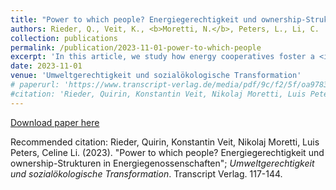 ```yaml
---
title: "Power to which people? Energiegerechtigkeit und ownership-Strukturen in Energiegenossenschaften"
authors: Rieder, Q., Veit, K., <b>Moretti, N.</b>, Peters, L., Li, C.
collection: publications
permalink: /publication/2023-11-01-power-to-which-people
excerpt: 'In this article, we study how energy cooperatives foster a <i>just transition</i> in the energy sector based on interviews conducted with members of two cooperatives.'
date: 2023-11-01
venue: 'Umweltgerechtigkeit und sozialökologische Transformation'
# paperurl: 'https://www.transcript-verlag.de/media/pdf/9c/f2/5f/oa9783839463253gqgG0YvMXY0dJ.pdf'
#citation: 'Rieder, Quirin, Konstantin Veit, Nikolaj Moretti, Luis Peters, Celine Li. (2023). &quot;Power to which people? Energiegerechtigkeit und ownership-Strukturen in Energiegenossenschaften.&quot; <i>Umweltgerechtigkeit und sozialökologische Transformation</i>. Transcript Verlag. 117-144.'
---
```


[Download paper here](https://www.transcript-open.de/pdf_chapter/bis%206399/9783839463253/9783839463253-005.pdf)


Recommended citation: Rieder, Quirin, Konstantin Veit, Nikolaj Moretti, Luis Peters, Celine Li. (2023). "Power to which people? Energiegerechtigkeit und ownership-Strukturen in Energiegenossenschaften"; <i>Umweltgerechtigkeit und sozialökologische Transformation</i>. Transcript Verlag. 117-144.
